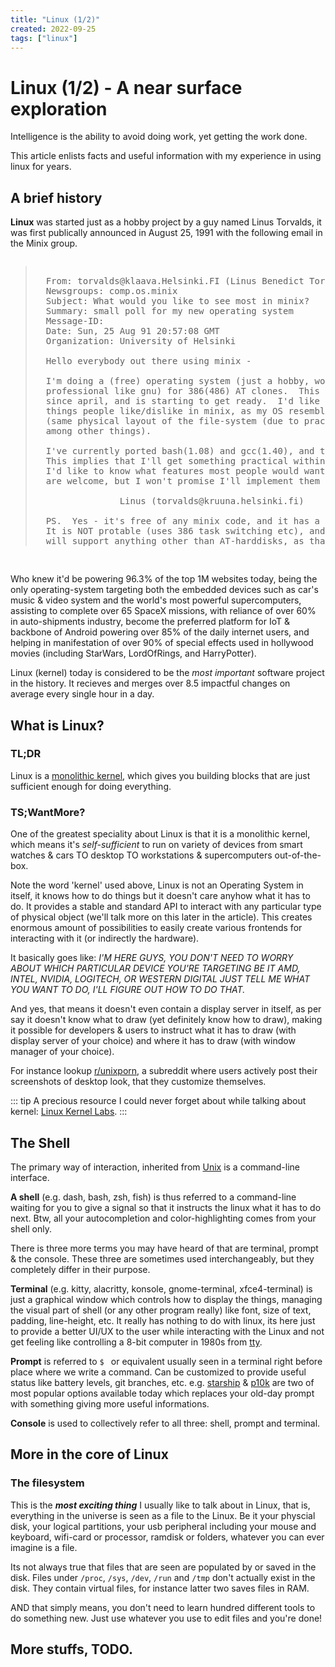 ```yaml
---
title: "Linux (1/2)"
created: 2022-09-25
tags: ["linux"]
---
```


# Linux (1/2) - A near surface exploration

<Quote author="Linus Torvalds">Intelligence is the ability to avoid doing work, yet getting the work done.</Quote>

This article enlists facts and useful information with my experience in using linux for years.

## A brief history

**Linux** was started just as a hobby project by a guy named Linus Torvalds, it was first publically announced in August 25, 1991 with the following email in the Minix group.

<pre style="font-size: 14px; overflow-x: auto;">
<blockquote>
  From: torvalds@klaava.Helsinki.FI (Linus Benedict Torvalds)
  Newsgroups: comp.os.minix
  Subject: What would you like to see most in minix?
  Summary: small poll for my new operating system
  Message-ID:
  Date: Sun, 25 Aug 91 20:57:08 GMT
  Organization: University of Helsinki

  Hello everybody out there using minix -

  I'm doing a (free) operating system (just a hobby, won't be big and
  professional like gnu) for 386(486) AT clones.  This has been brewing
  since april, and is starting to get ready.  I'd like any feedback on
  things people like/dislike in minix, as my OS resembles it somewhat
  (same physical layout of the file-system (due to practical reasons)
  among other things).

  I've currently ported bash(1.08) and gcc(1.40), and things seem to work.
  This implies that I'll get something practical within a few months, and
  I'd like to know what features most people would want.  Any suggestions
  are welcome, but I won't promise I'll implement them :-)

                Linus (torvalds@kruuna.helsinki.fi)

  PS.  Yes - it's free of any minix code, and it has a multi-threaded fs.
  It is NOT protable (uses 386 task switching etc), and it probably never
  will support anything other than AT-harddisks, as that's all I have :-(.
</blockquote>
</pre>

Who knew it'd be powering 96.3% of the top 1M websites today, being the only operating-system targeting both the embedded devices such as car's music & video system and the world's most powerful supercomputers, assisting to complete over 65 SpaceX missions, with reliance of over 60% in auto-shipments industry, become the preferred platform for IoT & backbone of Android powering over 85% of the daily internet users, and helping in manifestation of over 90% of special effects used in hollywood movies (including StarWars, LordOfRings, and HarryPotter).

Linux (kernel) today is considered to be the *most important* software project in the history. It recieves and merges over 8.5 impactful changes on average every single hour in a day.


## What is Linux?

### TL;DR

Linux is a [monolithic kernel](https://www.javatpoint.com/monolithic-structure-of-operating-system), which gives you building blocks that are just sufficient enough for doing everything.

### TS;WantMore?

One of the greatest speciality about Linux is that it is a monolithic kernel, which means it's *self-sufficient* to run on variety of devices from smart watches & cars TO desktop TO workstations & supercomputers out-of-the-box.

Note the word 'kernel' used above, Linux is not an Operating System in itself, it knows how to do things but it doesn't care anyhow what it has to do. It provides a stable and standard API to interact with any particular type of physical object (we'll talk more on this later in the article). This creates enormous amount of possibilities to easily create various frontends for interacting with it (or indirectly the hardware).

It basically goes like: *I'M HERE GUYS, YOU DON'T NEED TO WORRY ABOUT WHICH PARTICULAR DEVICE YOU'RE TARGETING BE IT AMD, INTEL, NVIDIA, LOGITECH, OR WESTERN DIGITAL JUST TELL ME WHAT YOU WANT TO DO, I'LL FIGURE OUT HOW TO DO THAT.*

And yes, that means it doesn't even contain a display server in itself, as per say it doesn't know what to draw (yet definitely know how to draw), making it possible for developers & users to instruct what it has to draw (with display server of your choice) and where it has to draw (with window manager of your choice).

For instance lookup [r/unixporn](https://www.reddit.com/r/unixporn), a subreddit where users actively post their screenshots of desktop look, that they customize themselves.

::: tip
A precious resource I could never forget about while talking about kernel: [Linux Kernel Labs](https://linux-kernel-labs.github.io/refs/heads/master/lectures/intro.html).
:::

## The Shell

The primary way of interaction, inherited from [Unix](https://en.wikipedia.org/wiki/Unix) is a command-line interface.

**A shell** (e.g. dash, bash, zsh, fish) is thus referred to a command-line waiting for you to give a signal so that it instructs the linux what it has to do next. Btw, all your autocompletion and color-highlighting comes from your shell only.

There is three more terms you may have heard of that are terminal, prompt & the console. These three are sometimes used interchangeably, but they completely differ in their purpose.

**Terminal** (e.g. kitty, alacritty, konsole, gnome-terminal, xfce4-terminal) is just a graphical window which controls how to display the things, managing the visual part of shell (or any other program really) like font, size of text, padding, line-height, etc. It really has nothing to do with linux, its here just to provide a better UI/UX to the user while interacting with the Linux and not get feeling like controlling a 8-bit computer in 1980s from [tty](https://itsfoss.com/what-is-tty-in-linux).

**Prompt** is referred to `$ ` or equivalent usually seen in a terminal right before place where we write a command. Can be customized to provide useful status like battery levels, git branches, etc. e.g. [starship](https://starship.rs) & [p10k](https://github.com/romkatv/powerlevel10k) are two of most popular options available today which replaces your old-day prompt with something giving more useful informations.

**Console** is used to collectively refer to all three: shell, prompt and terminal.

## More in the core of Linux

### The filesystem

This is the ***most exciting thing*** I usually like to talk about in Linux, that is, everything in the universe is seen as a file to the Linux. Be it your physcial disk, your logical partitions, your usb peripheral including your mouse and keyboard, wifi-card or processor, ramdisk or folders, whatever you can ever imagine is a file.

Its not always true that files that are seen are populated by or saved in the disk. Files under `/proc`, `/sys`, `/dev`, `/run` and `/tmp` don't actually exist in the disk. They contain virtual files, for instance latter two saves files in RAM.

AND that simply means, you don't need to learn hundred different tools to do something new. Just use whatever you use to edit files and you're done!


## More stuffs, TODO.

<!--
And you can use the same tools you use to edit a file to change behavior in these physical objects. You don't need to learn or lookup anything new (although locations of these files initially).

For example:

```bash
# Prints temperature of various parts of CPU and wifi-card
$ cat <(paste /sys/class/hwmon/hwmon*/temp*_label) <(paste /sys/class/hwmon/hwmon*/temp*_input) | expand -t15
Composite      Sensor 1       Sensor 2       Package id 0   Core 0         Core 1         Core 2         Core 3
43850          43850          40850          43800          43000          40000          41000          38000          37000          33000

# Prints everything printable from first partition of the disk
$ sudo strings /dev/nvme0n1p1

# Write 0 to the whole physical disk, WARNING: Don't do it, files being deleted are irrecoverable.
# Both the commands are equivalent
$ cat /dev/zero > /dev/nvme0n1
$ sudo dd if=/dev/zero of=/dev/nvme0n1
```

And filesystem is not absolute, everything starts from root (`/`) from a certain partition defined in `/etc/fstab` and then it starts to emulate that other devices (like your usb pendrive) are contained within itself (e.g. in `/media/sandisk1`), in reality, obviously it isn't.

## What is (the point of) Linux & why you should consider it?

Linux is a minimal & clean design which gives you building blocks that are just sufficient enough for doing everything.

* It is lightweight and generally performant.
* Extremely [customizable](https://www.reddit.com/r/unixporn) for specific workflows and hardware requirements.
* Make sures the software you're downloading is coming from a trusted source, so you don't have to identify which 1 of the top 4 google results is legit.
* Is transparent, modular & easy to debug.

<details>
<summary class="sticky top-0 cursor-pointer"><b>Examples of customization / stuffs you can perform (*CLICK ME*):</b></summary>

<iframe id="reddit-embed" src="https://www.redditmedia.com/r/unixporn/comments/m5522z/grub2_had_some_fun_with_grub/?ref_source=embed&amp;ref=share&amp;embed=true&amp;theme=dark" sandbox="allow-scripts allow-same-origin allow-popups" style="border: none;" height="529" width="640" scrolling="no"></iframe>

<iframe id="reddit-embed" src="https://www.redditmedia.com/r/unixporn/comments/pq8m5r/dwm_widgets_two_layout_do_you_like_light_theme/?ref_source=embed&amp;ref=share&amp;embed=true&amp;theme=dark" sandbox="allow-scripts allow-same-origin allow-popups" style="border: none;" height="529" width="640" scrolling="no"></iframe>

<iframe id="reddit-embed" src="https://www.redditmedia.com/r/unixporn/comments/vl09nw/newm_the_best_wayland_compositor_scrolling_tiling/?ref_source=embed&amp;ref=share&amp;embed=true&amp;theme=dark&amp;autoStart=false" sandbox="allow-scripts allow-same-origin allow-popups" style="border: none;" height="431" width="640" scrolling="no"></iframe>

<iframe id="reddit-embed" src="https://www.redditmedia.com/r/unixporn/comments/v7wnp6/hyprland_a_beautiful_wayland_compositor/?ref_source=embed&amp;ref=share&amp;embed=true&amp;theme=dark" sandbox="allow-scripts allow-same-origin allow-popups" style="border: none;" height="412" width="640" scrolling="no"></iframe>

<iframe id="reddit-embed" src="https://www.redditmedia.com/r/unixporn/comments/j3mfc6/i3gaps_ready_for_fall/?ref_source=embed&amp;ref=share&amp;embed=true&amp;theme=dark" sandbox="allow-scripts allow-same-origin allow-popups" style="border: none;" height="529" width="640" scrolling="no"></iframe>

</details>


## What is a linux distro & choosing the best for your needs

A linux distro is a set of tools chosen to make your setup start working for a specific usecase instantly.

*Note: A distro is nothing but a collection of tools (referred to as packages), which can be added/removed in any other distro as well, as time will pass you'll notice only thing one differs by another is the package management and the rate of delivery of package updates.*

As a matter of fact, the *worst* part about
* Windows is "privacy" (does random things on behalf, incl. annoying updates).
* Macos is "customization" (too much locked down).
* Linux is "fragmentation" (too many choices to choose from).

Generally speaking, there are uncountable number of [linux-distros available](https://en.wikipedia.org/wiki/List_of_Linux_distributions) on the planet.

<blockquote>
"When you think of the linux kernel like engine in your car, it answers the question of why there are so many linux distros. Some cars are designed to be fast, some for comfort, some are engineered for enterprise, and others are just for fun. As a developer, linux is like a free engine that you can use to make your own car."
<div class="text-right">- fireship.io</div>
</blockquote>

***[DistroChooser](https://distrochooser.de) is my favourite resource I recommend everyone for choosing their first (or even latter) distro.***


## Installation

![Installation Targets](/blog/linux-1/linux-installation-targets.svg)

Because this article is mainly focused on getting-started, I'm mainly gonna talk about linux for desktops.

The most common way to install any linux-distro for desktop-use is to download the .iso image-file from their respective website and flash it on to a pen-drive using flashing tools (e.g. [balena etcher](https://www.balena.io/etcher) or [rufus](https://rufus.ie/en)), boot from it and follow the guide / on-screen-instructions.

***Bonus:** Because a pen-drive flashing overwrites pen-drive and only one-distro at a time can live on it this way, I personally use [Ventoy](https://www.ventoy.net/en/index.html) a multi-boot usb software that lets me just copy iso file without any external application like a regular file and it becomes ready to boot, plus I can place regular files and continue to use pen-drive as a storage device...*

### Partitioning Notes

At one of the last step in the installation, you'll be prompted to allocate disk space where you're going to install the linux distro. Make sure you make the following partitions in case you choose the manual partitioning (**not recommended for beginners**).

* 1 EFI partition *[fat32]* mounted on `/boot/efi` (>=500M preferred, shared)
* 1 swap partition *[swap]* mounted as `swap` (>=RAM)
* 1 root partition *[ext4]* mounted on `/` (rest of the size)

![Gparted](/blog/linux-1/gparted.jpg)

*Note: Multiple distro install should use seperate swap space, as they are used in hibernation and if reused by another may cause data-loss.*

## Basic components & terminologies

There are exactly 3 things that I think everybody should know while using linux.

### The console

The console is the heart of the Linux OS. Every operation is initiated through it.

Console is a very generic term, and there are actually 3 indivisual-components that builds up a console.
* [**Shell**](https://en.wikipedia.org/wiki/Unix_shell)**:** The ***most important*** part of console, namely interpreter of commands. It is the one which also provides you with tab-completions and syntax-highlighting etc.<br>Learn more about it from [GoalKicker](https://goalkicker.com/BashBook) | [LearnXinYminutes](https://learnxinyminutes.com/docs/bash).<br>e.g. bash zsh fish.
* **Prompt:** The part of visual prompt on the shell just before command.<br>e.g. [starship](https://starship.rs), [powerlevel10k](https://github.com/romkatv/powerlevel10k), ohmyzsh.
* **Terminal:** The graphical interface between the shell and the user, controllling the visual stuffs (fonts, padding, etc).<br>e.g. [kitty](https://sw.kovidgoyal.net/kitty), alacritty, konsole, gnome-terminal, [xfce4-terminal](https://gitlab.xfce.org/apps/xfce4-terminal).

![Console](/blog/linux-1/console.jpg)

*My personal favourites: fish as shell, starship as prompt & kitty as my terminal application.*

### The file structure

***Everything in linux is a file***, and by everything I mean literally everything! Your disk, your logical partitions, your usb peripheral including your mouse and keyboard, ramdisk, folders, whatever you can ever imagine is a file.

Linux (or unix in general e.g. MacOS) starts laying out filesystem from `/` called root (unlike C: D: multiple drives in windows). Every other partition can be mounted as *(emulated to be)* a directory of this root.

<img src="https://linuxconfig.org/wp-content/uploads/2013/03/Directory-Filesystem-Hierarchy-Standard.jpg" width="500px" />

*Note: There are 4 special folders: /sys /proc /dev /tmp which donot actually exist in disk, which may interest you (as I said earlier everything is a file, not just things residing in the disk)*

### The dotfiles (& DRY principle)

If you ever gone through programming, you may have already heard about the [DRY](https://en.wikipedia.org/wiki/Don%27t_repeat_yourself) (Don't Repeat Yourself) principle, that is when you define a function to do same stuff over and over again.

Same thing applies here, if you already setup your linux once, you shouldn't need to set it up all over again if something went wrong.

Every application in linux which follows something called as Unix Philosophy (discussed in [part 2](/blog/linux-2) of article), places all its configuration as flat text files in the `/home/$USER/.config` folder for particular user or `/etc` for universal.

Those files are referred to as dotfiles, they're a few KiB in size and once you have it backed up, you can throw it to any fresh install with applications installed, and your look, feel & customization will be fully replicated in no-time!


## Getting your hands dirty

* Shell Scripting (bash): Learn it from [GoalKicker](https://goalkicker.com/BashBook) | [LearnXinYminutes](https://learnxinyminutes.com/docs/bash).
* [r/unixporn](https://www.reddit.com/r/unixporn): The home for linux & unix customization.
* [ArchWiki](https://wiki.archlinux.org) & [GentooWiki](https://wiki.gentoo.org): The bible of Linux Troubleshooting and How-To(s).
* [Google](http://google.com): Your best friend!
* [ManPage](https://en.wikipedia.org/wiki/Man_page): Best resource to understand any command, type `man <any-command>` to view.<br>
  [TLDR](https://dbrgn.github.io/tealdeer): A less intimidating version of man-pages, only lists what's used the most.
* [Linux-kernel-labs](https://linux-kernel-labs.github.io/refs/heads/master/lectures/intro.html): Understand how linux works (bottom up approach).
-->
